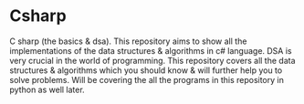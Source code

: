# Csharp
C sharp (the basics &amp; dsa).
This repository aims to show all the implementations of the data structures & algorithms in c# language.
DSA is very crucial in the world of programming.
This repository covers all the data structures & algorithms which you should know & will further help you to solve problems.
Will be covering the all the programs in this repository in python as well later.
